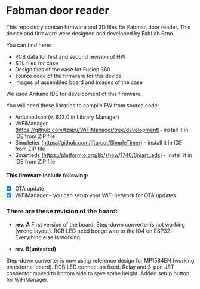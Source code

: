 # Fabman door reader

This repository contain firmware and 3D files for Fabman door reader. This device and firmware were designed and developed by FabLab Brno. 

You can find here: 
 - PCB data for first and second revision of HW 
 - STL files for case
 - Design files of the case for Fusion 360
 - source code of the firmware for this device 
 - images of assembled board and images of the case
 
We used Arduino IDE for development of this firmware. 

You will need these libraries to compile FW from source code: 
 - ArduinoJson (v. 6.13.0 in Library Manager)
 - WiFiManager (https://github.com/tzapu/WiFiManager/tree/development)- install it in IDE from ZIP file
 - Simpletier (https://github.com/jfturcot/SimpleTimer) - install it in IDE from ZIP file
 - Smartleds (https://platformio.org/lib/show/1740/SmartLeds) - install it in IDE from ZIP file

#### This firmware include following:

- [x] OTA update
- [x] WiFiManager - you can setup your WiFi network for OTA updates.

### There are these revision of the board:

- **rev. A**
First version of the board. Step-down converter is not working (wrong layout). RGB LED need bodge wire to the IO4 on ESP32. Everything else is working. 

- **rev. B(untested)** 

Step-down converter is now using reference design for MP1584EN (working on external board). RGB LED connection fixed. Relay and 3-pon JST connector moved to bottom side to save some height. Added setup button for WiFiManager.

